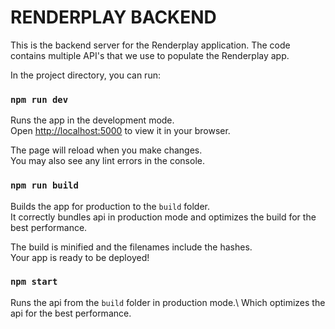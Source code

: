 # RENDERPLAY BACKEND

This is the backend server for the Renderplay application. The code contains multiple API's that we use to populate the Renderplay app. 

In the project directory, you can run:

### `npm run dev`

Runs the app in the development mode.\
Open [http://localhost:5000](http://localhost:5000) to view it in your browser.

The page will reload when you make changes.\
You may also see any lint errors in the console.


### `npm run build`

Builds the app for production to the `build` folder.\
It correctly bundles api in production mode and optimizes the build for the best performance.

The build is minified and the filenames include the hashes.\
Your app is ready to be deployed!

### `npm start`
Runs the api from the `build` folder in production mode.\ 
Which optimizes the api for the best performance.
